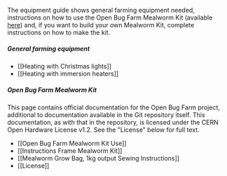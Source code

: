 The equipment guide shows general farming equipment needed, instructions on how to use the Open Bug Farm Mealworm Kit (available [here](http://www.openbugfarm.com/store/c1/Featured_Products.html)) and, if you want to build your own Mealworm Kit, complete instructions on how to make the kit. 

##### General farming equipment
* [[Heating with Christmas lights]]
* [[Heating with immersion heaters]]

##### Open Bug Farm Mealworm Kit
This page contains official documentation for the Open Bug Farm project, additional to documentation available in the Git repository itself. This documentation, as with that in the repository, is licensed under the CERN Open Hardware License v1.2. See the "License" below for full text.
* [[Open Bug Farm Mealworm Kit Use]]
* [[Instructions Frame Mealworm Kit]]
* [[Mealworm Grow Bag, 1kg output Sewing Instructions]]
* [[License]]